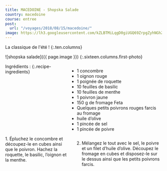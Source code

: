 ```yaml
---
title: MACEDOINE - Shopska Salade
country: macedoine
course: entree
post:
  url: "/voyages/2018/08/15/macedoine/"
image: https://lh3.googleusercontent.com/kZLBTMiLqgD0giUGQ69ZrpgZyhNGhZFH5BemcQSSchxJppPuZGysRGep6Cu2nlEVTBBofPlmyg2yE2x4fulYjtGFLtrvLwr_LQ6HRdCW2KYlQvdxJ4MjJbgst8F7iv3iUz-69lfLxTskDskPRrkwm1081kTv5eXjod7iuTyscIL712HinpS-7k3FS_YOApgw3AJEVTYZoy0I9lD-RtH4WvHp7MhKu0Ri6la7F5UFDfGQvn6SqB_B1U-zRurPHoSdlxOoh35ebcR7XAhwv1X8Qhf9S_iazZ7Z1_nqCEaNmiIPlVRcFeCwqMks-zi13orUTE78msIPXeEZ97XgIu8CYNltzkYOwN-v_ihdalXhV3LS3rFPSYE5rex2XWxcqTCC8V7hIZgDttzgcsr09sIrXRekrR5eNQBRw3-SXHWUOYHjiB5z5a2NQBvSiVvg0bR7OjiXADTwzLNLQxNQhK0Db6gRbVd_SbT4jmdjuBjdRGY4p5H5FREnLmpbx6RRQKj2SMx7DznMln1A-eonKS5FU_ygiSZx7Q9QFU39NLayrSu6Xp3NTE5z5DNxHWAiBnkidfyDWix2n10nAo4RF0FYBiXLAvJW4KyK9sHUkPYvR7OZvD3S8DYIK0ZYz7smxvgSbRe47jqUIex4EQcI8gI3M2VWlkWUJ6rAF2rauIgevK10m6JibTgh_LHT6PNDOQQhGNmVOQSyrVKlqnYi7gYnjp-w=w900
---
```


La classique de l'été !
{:.ten.columns}
<!--fin extrait-->

![shopska salade]({{ page.image }})
{:.sixteen.columns.first-photo}

<div class="four columns" markdown="1">
Ingrédients :
{:.recipe-ingredients}

- 1 concombre
- 1 oignon rouge
- 1 poignée de roquette
- 10 feuilles de basilic
- 10 feuilles de menthe
- 1 poivron jaune
- 150 g de fromage Feta
- Quelques petits poivrons rouges farcis au fromage
- huile d’olive
- 1 pincée de sel
- 1 pincée de poivre
</div>

<div class="ten columns" markdown="1">
1. Épluchez le concombre et découpez-le en cubes ainsi que le poivron. Hachez la roquette, le basilic, l’oignon et la menthe.

2. Mélangez le tout avec le sel, le poivre et un filet d’huile d’olive. Découpez le fromage en cubes et disposez-le sur le dessus ainsi que les petits poivrons farcis.
</div>
